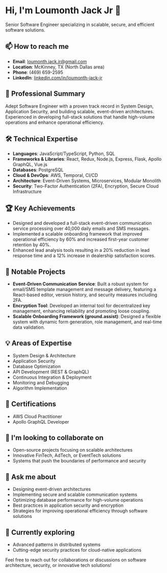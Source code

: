 # Hi, I'm Loumonth Jack Jr 👋

Senior Software Engineer specializing in scalable, secure, and efficient software solutions.

## 📫 How to reach me
- **Email**: [loumonth.jack.jr@gmail.com](mailto:loumonth.jack.jr@gmail.com)
- **Location**: McKinney, TX (North Dallas area)
- **Phone**: (469) 659-2595
- **LinkedIn**: [linkedin.com/in/loumonth-jack-jr](https://linkedin.com/in/loumonth-jack-jr)

## 🚀 Professional Summary
Adept Software Engineer with a proven track record in System Design, Application Security, and building scalable, event-driven architectures. Experienced in developing full-stack solutions that handle high-volume operations and enhance operational efficiency.

## 🛠 Technical Expertise
- **Languages**: JavaScript/TypeScript, Python, SQL
- **Frameworks & Libraries**: React, Redux, Node.js, Express, Flask, Apollo GraphQL, Vue.js
- **Databases**: PostgreSQL
- **Cloud & DevOps**: AWS, Temporal, CI/CD
- **Architecture**: Event-Driven Systems, Microservices, Modular Monolith
- **Security**: Two-Factor Authentication (2FA), Encryption, Secure Cloud Infrastructure

## 🏆 Key Achievements
- Designed and developed a full-stack event-driven communication service processing over 40,000 daily emails and SMS messages.
- Implemented a scalable onboarding framework that improved operational efficiency by 60% and increased first-year customer retention by 40%.
- Enhanced lead analysis tools resulting in a 20% reduction in lead response time and a 12% increase in dealership satisfaction scores.

## 🔭 Notable Projects
- **Event-Driven Communication Service**: Built a robust system for email/SMS template management and message delivery, featuring a React-based editor, version history, and security measures including 2FA.
- **Encryption Tool**: Developed an internal tool for decentralized key management, enhancing reliability and promoting loose coupling.
- **Scalable Onboarding Framework (ground.assist)**: Designed a flexible system with dynamic form generation, role management, and real-time data validation.

## 💡 Areas of Expertise
- System Design & Architecture
- Application Security
- Database Optimization
- API Development (REST & GraphQL)
- Continuous Integration & Deployment
- Monitoring and Debugging
- Algorithm Implementation

## 📜 Certifications
- AWS Cloud Practitioner
- Apollo GraphQL Developer

## 👯 I'm looking to collaborate on
- Open-source projects focusing on scalable architectures
- Innovative FinTech, AdTech, or EventTech solutions
- Systems that push the boundaries of performance and security

## 💬 Ask me about
- Designing event-driven architectures
- Implementing secure and scalable communication systems
- Optimizing database performance for high-volume operations
- Best practices in application security and encryption
- Strategies for improving operational efficiency through software solutions

## 🌱 Currently exploring
- Advanced patterns in distributed systems
- Cutting-edge security practices for cloud-native applications

Feel free to reach out for collaborations or discussions on software architecture, security, or innovative tech solutions!
